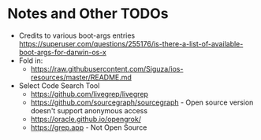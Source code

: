 # Notes and Other TODOs

* Credits to various boot-args entries
  <https://superuser.com/questions/255176/is-there-a-list-of-available-boot-args-for-darwin-os-x>
* Fold in:
  * <https://raw.githubusercontent.com/Siguza/ios-resources/master/README.md>
* Select Code Search Tool
  * <https://github.com/livegrep/livegrep>
  * <https://github.com/sourcegraph/sourcegraph> - Open source version doesn't support anonymous access
  * <https://oracle.github.io/opengrok/>
  * <https://grep.app> - Not Open Source
